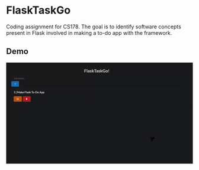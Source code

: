 # FlaskTaskGo
Coding assignment for CS178. The goal is to identify software concepts present in Flask involved in making a to-do app with the framework.

## Demo
![FlaskTaskGo Demo](FlaskTask.gif)